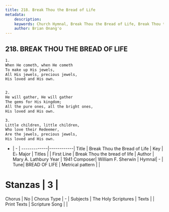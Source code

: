 ```yaml
---
title: 218. Break Thou the Bread of Life
metadata:
    description: 
    keywords: Church Hymnal, Break Thou the Bread of Life, Break Thou the bread of life, 
    author: Brian Onang'o
---
```



## 218. BREAK THOU THE BREAD OF LIFE

```txt
1.
When He cometh, when He cometh
To make up His jewels,
All His jewels, precious jewels,
His loved and His own.


2.
He will gather, He will gather
The gems for His kingdom;
All the pure ones, all the bright ones,
His loved and His own.

3.
Little children, little children,
Who love their Redeemer,
Are the jewels, precious jewels,
His loved and His own.
```

- |   -  |
-------------|------------|
Title | Break Thou the Bread of Life |
Key | E♭ Major |
Titles |  |
First Line | Break Thou the bread of life |
Author | Mary A. Lathbury
Year | 1941
Composer| William F. Sherwin |
Hymnal|  - |
Tune| BREAD OF LIFE |
Metrical pattern | |
# Stanzas | 3 |
Chorus | No |
Chorus Type | - |
Subjects | The Holy Scriptures |
Texts |  |
Print Texts | 
Scripture Song |  |
  
